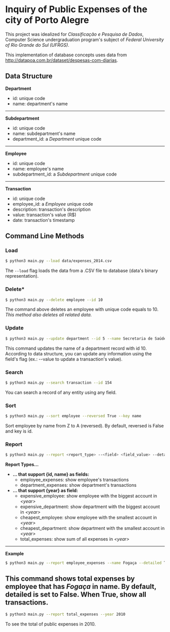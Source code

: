 # Inquiry of Public Expenses of the city of Porto Alegre

This project was idealized for *Classificação e Pesquisa de Dados*, Computer Science undergraduation program's subject of *Federal University of Rio Grande do Sul (UFRGS)*.

This implementation of database concepts uses data from http://datapoa.com.br/dataset/despesas-com-diarias.

## Data Structure

**Department**
- id: unique code
- name: department's name
---
**Subdepartment**
- id: unique code
- name: subdepartment's name
- department_id: a *Department* unique code
---
**Employee**
- id: unique code
- name: employee's name
- subdepartment_id: a *Subdepartment* unique code
---
**Transaction**
- id: unique code
- employee_id: a *Employee* unique code
- description: transaction's description
- value: transaction's value (R$)
- date: transaction's timestamp

## Command Line Methods

### Load
```bash
$ python3 main.py --load data/expenses_2014.csv
```
The `--load` flag loads the data from a .CSV file to database (data's binary representation).

### Delete\*
```bash
$ python3 main.py --delete employee --id 10
```
The command above deletes an employee with unique code equals to 10.
*This method also deletes all related data.*

### Update
```bash
$ python3 main.py --update department --id 5 --name Secretaria de Saúde
```
This command updates the name of a department record with id 10. According to data structure, you can update any information using the field's flag (ex.: --value to update a transaction's value).

### Search
```bash
$ python3 main.py --search transaction --id 154
```
You can search a record of any entity using any field.

### Sort
```bash
$ python3 main.py --sort employee --reversed True --key name
```
Sort employee by name from Z to A (reversed). By default, reversed is False and key is id.

### Report
```bash
$ python3 main.py --report <report_type> --<field> <field_value> --detailed True
```
**Report Types...**
- **... that support {id, name} as fields:**
    - employee_expenses: show employee's transactions
    - department_expenses: show department's transactions
- **... that support {year} as field:**
    - expensive_employee: show employee with the biggest account in *\<year\>*
    - expensive_department: show department with the biggest account in *\<year\>*
    - cheapest_employee: show employee with the smallest account in *\<year\>*
    - cheapest_department: show department with the smallest account in *\<year\>*
    - total_expenses: show sum of all expenses in *\<year\>*
---
**Example**
```bash
$ python3 main.py --report employee_expenses --name Fogaça --detailed True
```
This command shows total expenses by employee that has *Fogaça* in name. By default, detailed is set to False. When True, show all transactions.
---
```bash
$ python3 main.py --report total_expenses --year 2010
```
To see the total of public expenses in 2010.
